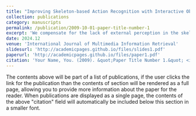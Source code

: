 ```yaml
---
title: "Improving Skeleton-based Action Recognition with Interactive Object Information"
collection: publications
category: manuscripts
permalink: /publication/2009-10-01-paper-title-number-1
excerpt: 'We compensate for the lack of external perception in the skeleton modality by introducing interactive objects.'
date: 2024.12
venue: 'International Journal of Multimedia Information Retrieval'
slidesurl: 'http://academicpages.github.io/files/slides1.pdf'
paperurl: 'http://academicpages.github.io/files/paper1.pdf'
citation: 'Your Name, You. (2009). &quot;Paper Title Number 1.&quot; <i>Journal 1</i>. 1(1).'
---
```


The contents above will be part of a list of publications, if the user clicks the link for the publication than the contents of section will be rendered as a full page, allowing you to provide more information about the paper for the reader. When publications are displayed as a single page, the contents of the above "citation" field will automatically be included below this section in a smaller font.
